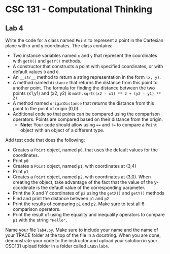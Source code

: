 # CSC 131 - Computational Thinking
## Lab 4

Write the code for a class named `Point` to represent a point in the Cartesian plane with x and y coordinates. The class contains:
 * Two instance variables named `x` and `y` that represent the coordinates with `getX()` and `getY()` methods.
 * A constructor that constructs a point with specified coordinates, or with default values `0` and `0`.
 * An `__str__` method to return a string representation in the form `(x, y)`.
 * A method named `distance` that returns the distance from this point to another point. The formula for finding the distance between the two points (x1,y1) and (x2, y2) is `math.sqrt((x2 - x1) ** 2 + (y2 - y1) ** 2)`
 * A method named `originDistance` that returns the distance from this point to the point of origin (0,0).
 * Additional code so that points can be compared using the comparison operators. Points are compared based on their distance from the origin.
     * **Note:** Your code should allow using `==` and `!=` to compare a `Point` object with an object of a different type.

Add test code that does the following:
 * Creates a `Point` object, named `p0`, that uses the default values for the coordinates.
 * Print `p0`
 * Creates a `Point` object, named `p1`, with coordinates at (3,4)
 * Print `p1`
 * Creates a `Point` object, named `p2`, with coordinates at (3,0). When creating the object, take advantage of the fact that the value of the y-ccordinate is the default value of the corresponding parameter. 
 * Print the X and Y coordinates of `p2` using the `getX()` and `getY()` methods
 * Find and print the distance between `p1` and `p2`
 * Print the results of comparing `p1` and `p2`. Make sure to test all 6 comparison operators.
 * Print the result of using the equality and inequality operators to compare `p1` with the string `"Hello"`.

Name your file `lab4.py`. Make sure to include your name and the name of your TRACE folder at the top of the file in a docstring. When you are done, demonstrate your code to the instructor and upload your solution in your CSC131 upload folder in a folder called `LABS\lab4`.
